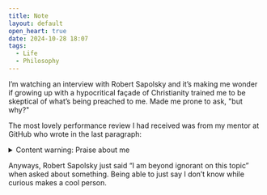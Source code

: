 ```yaml
---
title: Note
layout: default
open_heart: true
date: 2024-10-28 18:07
tags:
  - Life
  - Philosophy
---
```


I’m watching an interview with Robert Sapolsky and it’s making me wonder if growing up with a hypocritical façade of Christianity trained me to be skeptical of what’s being preached to me. Made me prone to ask, "but why?"

The most lovely performance review I had received was from my mentor at GitHub who wrote in the last paragraph:

<details><summary>Content warning: Praise about me</summary>She has a keen eye for potential technical complexity and asks simple, direct, disarming questions about new proposals. Asking “why?” makes our team better because it develops our understanding of tradeoffs internally so that we can provide detailed advice on feature teams’ pull requests.</details>

Anyways, Robert Sapolsky just said “I am beyond ignorant on this topic” when asked about something. Being able to just say I don’t know while curious makes a cool person.
